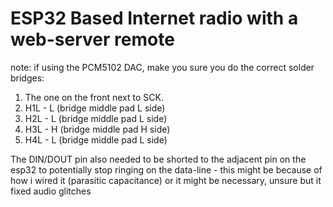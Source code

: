 # ESP32 Based Internet radio with a web-server remote

note: if using the PCM5102 DAC, make you sure you do the correct solder bridges:
1. The one on the front next to SCK.
2. H1L - L (bridge middle pad L side)
3. H2L - L (bridge middle pad L side)
4. H3L - H (bridge middle pad H side)
5. H4L - L (bridge middle pad L side)

The DIN/DOUT pin also needed to be shorted to the adjacent pin on the esp32 to potentially stop ringing on the data-line - this might be because of how i wired it (parasitic capacitance) or it might be necessary, unsure but it fixed audio glitches
